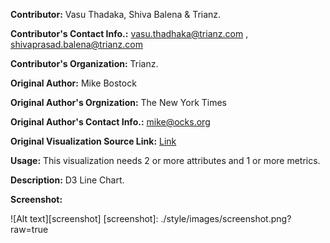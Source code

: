 **Contributor:** Vasu Thadaka, Shiva Balena & Trianz.

**Contributor's Contact Info.:** <vasu.thadhaka@trianz.com> , <shivaprasad.balena@trianz.com>

**Contributor's Organization:** Trianz.

**Original Author:** Mike Bostock

**Original Author's Orgnization:** The New York Times

**Original Author's Contact Info.:** <mike@ocks.org>

**Original Visualization Source Link:** <a href = "http://bl.ocks.org/mbostock/4063269" target = "_blank">Link</a>

**Usage:** This visualization needs 2 or more attributes and 1 or more metrics.

**Description:** D3 Line Chart.

**Screenshot:**

![Alt text][screenshot]
[screenshot]: ./style/images/screenshot.png?raw=true




